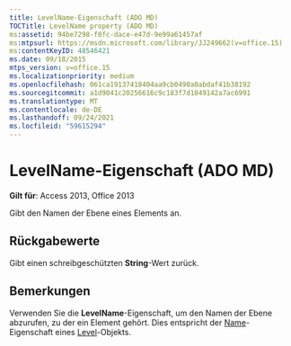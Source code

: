 ```yaml
---
title: LevelName-Eigenschaft (ADO MD)
TOCTitle: LevelName property (ADO MD)
ms:assetid: 94be7298-f0fc-dace-e47d-9e99a61457af
ms:mtpsurl: https://msdn.microsoft.com/library/JJ249662(v=office.15)
ms:contentKeyID: 48546421
ms.date: 09/18/2015
mtps_version: v=office.15
ms.localizationpriority: medium
ms.openlocfilehash: 061ca19137418404aa9cb0490a0abdaf41b38192
ms.sourcegitcommit: a1d9041c20256616c9c183f7d1049142a7ac6991
ms.translationtype: MT
ms.contentlocale: de-DE
ms.lasthandoff: 09/24/2021
ms.locfileid: "59615294"
---
```

# <a name="levelname-property-ado-md"></a>LevelName-Eigenschaft (ADO MD)


**Gilt für**: Access 2013, Office 2013

Gibt den Namen der Ebene eines Elements an.

## <a name="return-values"></a>Rückgabewerte

Gibt einen schreibgeschützten **String**-Wert zurück.

## <a name="remarks"></a>Bemerkungen

Verwenden Sie die **LevelName**-Eigenschaft, um den Namen der Ebene abzurufen, zu der ein Element gehört. Dies entspricht der [Name](name-property-ado-md.md)-Eigenschaft eines [Level](level-object-ado-md.md)-Objekts.

